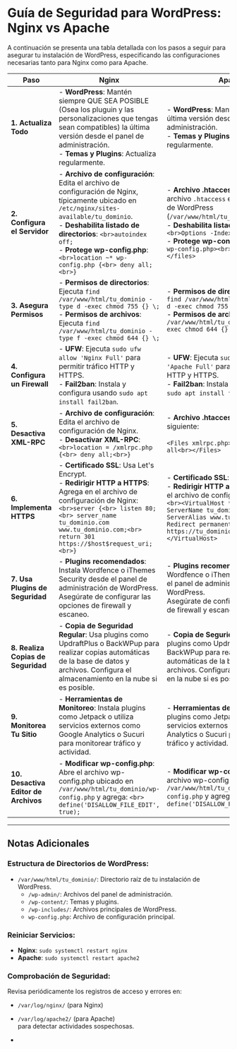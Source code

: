 # Guía de Seguridad para WordPress: Nginx vs Apache

A continuación se presenta una tabla detallada con los pasos a seguir para asegurar tu instalación de WordPress, especificando las configuraciones necesarias tanto para Nginx como para Apache.

| **Paso**                             | **Nginx**                                                                                                     | **Apache**                                                                                                    |
|--------------------------------------|----------------------------------------------------------------------------------------------------------------|----------------------------------------------------------------------------------------------------------------|
| **1. Actualiza Todo**                | - **WordPress**: Mantén siempre QUE SEA POSIBLE (Osea los pluguin y las personalizaciones que tengas sean compatibles) la última versión desde el panel de administración.<br>- **Temas y Plugins**: Actualiza regularmente. | - **WordPress**: Mantén siempre la última versión desde el panel de administración.<br>- **Temas y Plugins**: Actualiza regularmente. |
| **2. Configura el Servidor**         | - **Archivo de configuración**: Edita el archivo de configuración de Nginx, típicamente ubicado en `/etc/nginx/sites-available/tu_dominio`.<br>- **Deshabilita listado de directorios**: `<br>autoindex off;`<br>- **Protege wp-config.php**: `<br>location ~* wp-config.php {<br> deny all;<br>}` | - **Archivo .htaccess**: Crea o edita el archivo `.htaccess` en el directorio raíz de WordPress (`/var/www/html/tu_dominio/.htaccess`).<br>- **Deshabilita listado de directorios**: `<br>Options -Indexes`<br>- **Protege wp-config.php**: `<br><files wp-config.php><br> Deny from all<br></files>` |
| **3. Asegura Permisos**              | - **Permisos de directorios**: Ejecuta `find /var/www/html/tu_dominio -type d -exec chmod 755 {} \;`<br>- **Permisos de archivos**: Ejecuta `find /var/www/html/tu_dominio -type f -exec chmod 644 {} \;` | - **Permisos de directorios**: Ejecuta `find /var/www/html/tu_dominio -type d -exec chmod 755 {} \;`<br>- **Permisos de archivos**: Ejecuta `find /var/www/html/tu_dominio -type f -exec chmod 644 {} \;` |
| **4. Configura un Firewall**         | - **UFW**: Ejecuta `sudo ufw allow 'Nginx Full'` para permitir tráfico HTTP y HTTPS.<br>- **Fail2ban**: Instala y configura usando `sudo apt install fail2ban`. | - **UFW**: Ejecuta `sudo ufw allow 'Apache Full'` para permitir tráfico HTTP y HTTPS.<br>- **Fail2ban**: Instala y configura usando `sudo apt install fail2ban`. |
| **5. Desactiva XML-RPC**             | - **Archivo de configuración**: Edita el archivo de configuración de Nginx.<br>- **Desactivar XML-RPC**: `<br>location = /xmlrpc.php {<br> deny all;<br>}` | - **Archivo .htaccess**: Agrega lo siguiente:<br><br>`<Files xmlrpc.php><br> Deny from all<br></Files>` |
| **6. Implementa HTTPS**              | - **Certificado SSL**: Usa Let's Encrypt.<br>- **Redirigir HTTP a HTTPS**: Agrega en el archivo de configuración de Nginx: `<br>server {<br> listen 80;<br> server_name tu_dominio.com www.tu_dominio.com;<br> return 301 https://$host$request_uri;<br>}` | - **Certificado SSL**: Usa Let's Encrypt.<br>- **Redirigir HTTP a HTTPS**: Agrega en el archivo de configuración de Apache: `<br><VirtualHost *:80><br> ServerName tu_dominio.com<br> ServerAlias www.tu_dominio.com<br> Redirect permanent / https://tu_dominio.com/<br></VirtualHost>` |
| **7. Usa Plugins de Seguridad**      | - **Plugins recomendados**: Instala Wordfence o iThemes Security desde el panel de administración de WordPress.<br> Asegúrate de configurar las opciones de firewall y escaneo. | - **Plugins recomendados**: Instala Wordfence o iThemes Security desde el panel de administración de WordPress.<br> Asegúrate de configurar las opciones de firewall y escaneo. |
| **8. Realiza Copias de Seguridad**   | - **Copia de Seguridad Regular**: Usa plugins como UpdraftPlus o BackWPup para realizar copias automáticas de la base de datos y archivos. Configura el almacenamiento en la nube si es posible. | - **Copia de Seguridad Regular**: Usa plugins como UpdraftPlus o BackWPup para realizar copias automáticas de la base de datos y archivos. Configura el almacenamiento en la nube si es posible. |
| **9. Monitorea Tu Sitio**            | - **Herramientas de Monitoreo**: Instala plugins como Jetpack o utiliza servicios externos como Google Analytics o Sucuri para monitorear tráfico y actividad. | - **Herramientas de Monitoreo**: Instala plugins como Jetpack o utiliza servicios externos como Google Analytics o Sucuri para monitorear tráfico y actividad. |
| **10. Desactiva Editor de Archivos** | - **Modificar wp-config.php**: Abre el archivo wp-config.php ubicado en `/var/www/html/tu_dominio/wp-config.php` y agrega: `<br> define('DISALLOW_FILE_EDIT', true);` | - **Modificar wp-config.php**: Abre el archivo wp-config.php ubicado en `/var/www/html/tu_dominio/wp-config.php` y agrega: `<br> define('DISALLOW_FILE_EDIT', true);` |

---

## Notas Adicionales

### Estructura de Directorios de WordPress:

- `/var/www/html/tu_dominio/`: Directorio raíz de tu instalación de WordPress.
  - `/wp-admin/`: Archivos del panel de administración.
  - `/wp-content/`: Temas y plugins.
  - `/wp-includes/`: Archivos principales de WordPress.
  - `wp-config.php`: Archivo de configuración principal.

### Reiniciar Servicios:

- **Nginx**: `sudo systemctl restart nginx`
- **Apache**: `sudo systemctl restart apache2`

### Comprobación de Seguridad:

Revisa periódicamente los registros de acceso y errores en:
- `/var/log/nginx/` (para Nginx)
- `/var/log/apache2/` (para Apache)  
para detectar actividades sospechosas.

-

